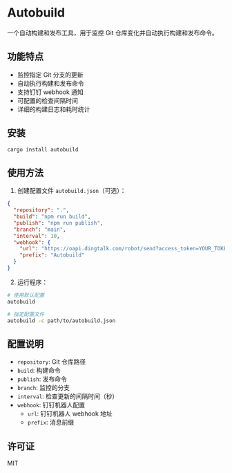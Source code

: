 # Autobuild

一个自动构建和发布工具，用于监控 Git 仓库变化并自动执行构建和发布命令。

## 功能特点

- 监控指定 Git 分支的更新
- 自动执行构建和发布命令
- 支持钉钉 webhook 通知
- 可配置的检查间隔时间
- 详细的构建日志和耗时统计

## 安装

```bash
cargo install autobuild
```

## 使用方法

1. 创建配置文件 `autobuild.json`（可选）：

```json
{
  "repository": ".",
  "build": "npm run build",
  "publish": "npm run publish",
  "branch": "main",
  "interval": 10,
  "webhook": {
    "url": "https://oapi.dingtalk.com/robot/send?access_token=YOUR_TOKEN",
    "prefix": "Autobuild"
  }
}
```

2. 运行程序：

```bash
# 使用默认配置
autobuild

# 指定配置文件
autobuild -c path/to/autobuild.json
```

## 配置说明

- `repository`: Git 仓库路径
- `build`: 构建命令
- `publish`: 发布命令
- `branch`: 监控的分支
- `interval`: 检查更新的间隔时间（秒）
- `webhook`: 钉钉机器人配置
  - `url`: 钉钉机器人 webhook 地址
  - `prefix`: 消息前缀

## 许可证

MIT
